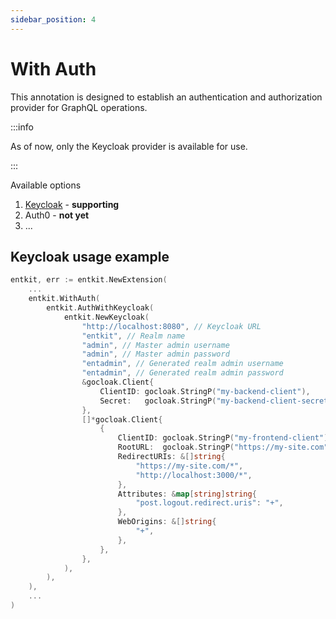 ```yaml
---
sidebar_position: 4
---
```


# With Auth

This annotation is designed to establish an authentication and authorization provider for GraphQL operations.

:::info

As of now, only the Keycloak provider is available for use.

:::


Available options
1. [Keycloak](#keycloak-usage-example) - **supporting** 
2. Auth0 - **not yet**
3. ...

## Keycloak usage example

```go title="entc.go"
entkit, err := entkit.NewExtension(
	...
    entkit.WithAuth(
        entkit.AuthWithKeycloak(
            entkit.NewKeycloak(
                "http://localhost:8080", // Keycloak URL
                "entkit", // Realm name
                "admin", // Master admin username
                "admin", // Master admin password
                "entadmin", // Generated realm admin username
                "entadmin", // Generated realm admin password
                &gocloak.Client{
                    ClientID: gocloak.StringP("my-backend-client"),
                    Secret:   gocloak.StringP("my-backend-client-secret"),
                },
                []*gocloak.Client{
                    {
                        ClientID: gocloak.StringP("my-frontend-client"),
                        RootURL:  gocloak.StringP("https://my-site.com"),
                        RedirectURIs: &[]string{
                            "https://my-site.com/*",
                            "http://localhost:3000/*",
                        },
                        Attributes: &map[string]string{
                            "post.logout.redirect.uris": "+",
                        },
                        WebOrigins: &[]string{
                            "+",
                        },
                    },
                },
            ),
        ),
	),
	...
)
```